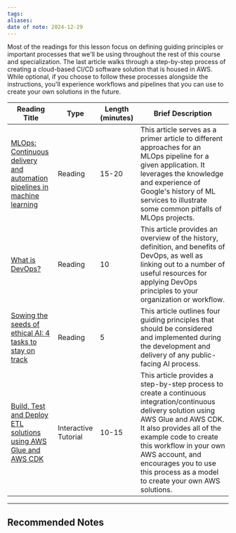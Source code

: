 ```yaml
---
tags: 
aliases: 
date of note: 2024-12-29
---
```


Most of the readings for this lesson focus on defining guiding principles or important processes that we'll be using throughout the rest of this course and specialization. The last article walks through a step-by-step process of creating a cloud-based CI/CD software solution that is housed in AWS. While optional, if you choose to follow these processes alongside the instructions, you'll experience workflows and pipelines that you can use to create your own solutions in the future.

| Reading Title                                                                                                                                                                                                                | Type                 | Length (minutes) | Brief Description                                                                                                                                                                                                                                                                                                      |
| ---------------------------------------------------------------------------------------------------------------------------------------------------------------------------------------------------------------------------- | -------------------- | ---------------- | ---------------------------------------------------------------------------------------------------------------------------------------------------------------------------------------------------------------------------------------------------------------------------------------------------------------------- |
| [MLOps: Continuous delivery and automation pipelines in machine learning](https://cloud.google.com/architecture/mlops-continuous-delivery-and-automation-pipelines-in-machine-learning#mlops_level_1_ml_pipeline_automation) | Reading              | 15-20            | This article serves as a primer article to different approaches for an MLOps pipeline for a given application. It leverages the knowledge and experience of Google's history of ML services to illustrate some common pitfalls of MLOps projects.                                                                      |
| [What is DevOps?](https://www.atlassian.com/devops)                                                                                                                                                                          | Reading              | 10               | This article provides an overview of the history, definition, and benefits of DevOps, as well as linking out to a number of useful resources for applying DevOps principles to your organization or workflow.                                                                                                          |
| [Sowing the seeds of ethical AI: 4 tasks to stay on track](https://cloud.google.com/blog/transform/4-tasks-to-ensure-your-companys-ai-is-ethical)                                                                            | Reading              | 5                | This article outlines four guiding principles that should be considered and implemented during the development and delivery of any public-facing AI process.                                                                                                                                                           |
| [Build, Test and Deploy ETL solutions using AWS Glue and AWS CDK](https://aws.amazon.com/blogs/big-data/build-test-and-deploy-etl-solutions-using-aws-glue-and-aws-cdk-based-ci-cd-pipelines/)                               | Interactive Tutorial | 10-15            | This article provides a step-by-step process to create a continuous integration/continuous delivery solution using AWS Glue and AWS CDK. It also provides all of the example code to create this workflow in your own AWS account, and encourages you to use this process as a model to create your own AWS solutions. |





-----------
##  Recommended Notes


